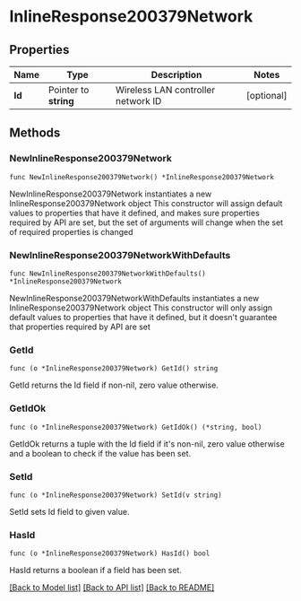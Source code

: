 # InlineResponse200379Network

## Properties

Name | Type | Description | Notes
------------ | ------------- | ------------- | -------------
**Id** | Pointer to **string** | Wireless LAN controller network ID | [optional] 

## Methods

### NewInlineResponse200379Network

`func NewInlineResponse200379Network() *InlineResponse200379Network`

NewInlineResponse200379Network instantiates a new InlineResponse200379Network object
This constructor will assign default values to properties that have it defined,
and makes sure properties required by API are set, but the set of arguments
will change when the set of required properties is changed

### NewInlineResponse200379NetworkWithDefaults

`func NewInlineResponse200379NetworkWithDefaults() *InlineResponse200379Network`

NewInlineResponse200379NetworkWithDefaults instantiates a new InlineResponse200379Network object
This constructor will only assign default values to properties that have it defined,
but it doesn't guarantee that properties required by API are set

### GetId

`func (o *InlineResponse200379Network) GetId() string`

GetId returns the Id field if non-nil, zero value otherwise.

### GetIdOk

`func (o *InlineResponse200379Network) GetIdOk() (*string, bool)`

GetIdOk returns a tuple with the Id field if it's non-nil, zero value otherwise
and a boolean to check if the value has been set.

### SetId

`func (o *InlineResponse200379Network) SetId(v string)`

SetId sets Id field to given value.

### HasId

`func (o *InlineResponse200379Network) HasId() bool`

HasId returns a boolean if a field has been set.


[[Back to Model list]](../README.md#documentation-for-models) [[Back to API list]](../README.md#documentation-for-api-endpoints) [[Back to README]](../README.md)


